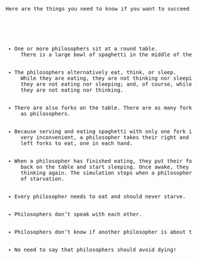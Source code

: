 <pre>
<p>Here are the things you need to know if you want to succeed this assignment:</p>

<ul>
  <li>One or more philosophers sit at a round table. 
  There is a large bowl of spaghetti in the middle of the table.</li>
  <li>The philosophers alternatively eat, think, or sleep. 
  While they are eating, they are not thinking nor sleeping; while thinking, 
  they are not eating nor sleeping; and, of course, while sleeping, 
  they are not eating nor thinking.</li>
  <li>There are also forks on the table. There are as many forks 
  as philosophers.</li>
  <li>Because serving and eating spaghetti with only one fork is 
  very inconvenient, a philosopher takes their right and their 
  left forks to eat, one in each hand.</li>
  <li>When a philosopher has finished eating, they put their forks 
  back on the table and start sleeping. Once awake, they start 
  thinking again. The simulation stops when a philosopher dies 
  of starvation.</li>
  <li>Every philosopher needs to eat and should never starve.</li>
  <li>Philosophers don’t speak with each other.</li>
  <li>Philosophers don’t know if another philosopher is about to die.</li>
  <li>No need to say that philosophers should avoid dying!</li>
</ul>
</pre>
